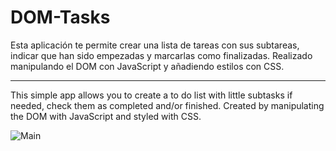 # DOM-Tasks
Esta aplicación te permite crear una lista de tareas con sus subtareas, indicar que han sido empezadas y marcarlas como finalizadas. Realizado manipulando el DOM con JavaScript y añadiendo estilos con CSS.

***

This simple app allows you to create a to do list with little subtasks if needed, check them as completed and/or finished. Created by manipulating the DOM with JavaScript and styled with CSS. 

![Main](https://i.ibb.co/47xWc6r/DOMtasks-demo-250.png)
